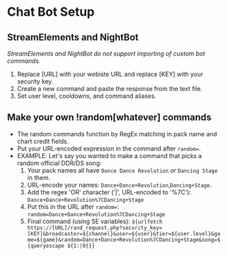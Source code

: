 # Chat Bot Setup
## StreamElements and NightBot
*StreamElements and NightBot do not support importing of custom bot commands.*

1. Replace [URL] with your webiste URL and replace [KEY] with your security key.
2. Create a new command and paste the response from the text file.
3. Set user level, cooldowns, and command aliases.

## Make your own !random[whatever] commands
* The random commands function by RegEx matching in pack name and chart credit fields.
* Put your URL-encoded expression in the command after `random=`.
* EXAMPLE: Let's say you wanted to make a command that picks a random official DDR/DS song:
    1. Your pack names all have `Dance Dance Revolution` or `Dancing Stage` in them.
    2. URL-encode your names: `Dance+Dance+Revolution`,`Dancing+Stage`.
    3. Add the regex 'OR' character ('|', URL-encoded to '%7C'): `Dance+Dance+Revolution%7CDancing+Stage`
    4. Put this in the URL after `random=`: `random=Dance+Dance+Revolution%7CDancing+Stage`
    5. Final command (using SE variables): `${urlfetch https://[URL]/rand_request.php?security_key=[KEY]&broadcaster=${channel}&user=${user}&tier=${user.level}&game=${game}&random=Dance+Dance+Revolution%7CDancing+Stage&song=${queryescape ${1:|0}}}`